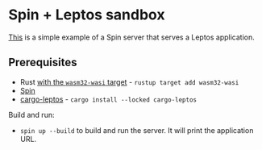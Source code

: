 # Spin + Leptos sandbox

[This] is a simple example of a Spin server that serves a Leptos application.

## Prerequisites

- Rust [with the `wasm32-wasi` target](https://developer.fermyon.com/spin/v2/install) - `rustup target add wasm32-wasi`
- [Spin]
- [cargo-leptos] - `cargo install --locked cargo-leptos`

Build and run:

- `spin up --build` to build and run the server. It will print the application URL.

[This]:https://cloud.fermyon.com/app/spin-leptos
[Spin]:https://developer.fermyon.com/spin/v2/install
[cargo-leptos]:https://github.com/leptos-rs/cargo-leptos#getting-started
